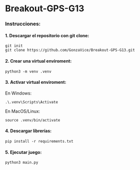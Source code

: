 # Breakout-GPS-G13

### Instrucciones:

#### 1. Descargar el repositorio con git clone:

```
git init
git clone https://github.com/GonzaVice/Breakout-GPS-G13.git
```

#### 2. Crear una virtual enviroment:

```
python3 -m venv .venv
```

#### 3. Activar virtual enviroment:

En Windows:

```
.\.venv\Scripts\Activate
```

En MacOS/Linux:

```
source .venv/bin/activate
```

#### 4. Descargar librerías:

```
pip install -r requirements.txt
```

#### 5. Ejecutar juego:

```
python3 main.py
```
